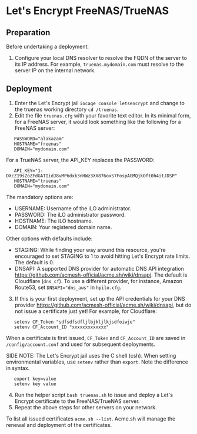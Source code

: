 # Let's Encrypt FreeNAS/TrueNAS
## Preparation
Before undertaking a deployment:
1. Configure your local DNS resolver to resolve the FQDN of the server to its IP address. For example, `truenas.mydomain.com` must resolve to the server IP on the internal network.

## Deployment
1. Enter the Let's Encrypt jail `iocage console letsencrypt` and change to the truenas working directory `cd /truenas`.
2. Edit the file `truenas.cfg` with your favorite text editor. In its minimal form, for a FreeNAS server, it would look something like the following for a FreeNAS server:
```
   PASSWORD="alakazam"
   HOSTNAME="freenas"
   DOMAIN="mydomain.com"
```
   For a TrueNAS server, the API_KEY replaces the PASSWORD:
```
   API_KEY="1-DXcZ19sZoZFdGATIidJ8vMP6dxk3nHWz3XX876oxS7FospAGMQjkOft0h4itJDSP"
   HOSTNAME="truenas"
   DOMAIN="mydomain.com"
```

   The mandatory options are:
   - USERNAME: Username of the iLO administrator.
   - PASSWORD: The iLO administrator password.
   - HOSTNAME: The iLO hostname.
   - DOMAIN:   Your registered domain name.

   Other options with defaults include:
   - STAGING:  While finding your way around this resource, you're encouraged to set STAGING to 1 to avoid hitting Let's Encrypt rate limits. The default is 0.
   - DNSAPI:   A supported DNS provider for automatic DNS API integration https://github.com/acmesh-official/acme.sh/wiki/dnsapi. The default is Cloudflare (`dns_cf`). To use a different provider, for instance, Amazon Route53, set `DNSAPI="dns_aws"` in `hpilo.cfg`.
3. If this is your first deployment, set up the API credentials for your DNS provider https://github.com/acmesh-official/acme.sh/wiki/dnsapi, but do not issue a certificate just yet! For example, for Cloudflare:
```
   setenv CF_Token "sdfsdfsdfljlbjkljlkjsdfoiwje"
   setenv CF_Account_ID "xxxxxxxxxxxxx"
```
   When a certificate is first issued, `CF_Token` and `CF_Account_ID` are saved in `/config/account.conf` and used for subsequent deployments.

   SIDE NOTE: The Let's Encrypt jail uses the C shell (csh). When setting environmental variables, use `setenv` rather than `export`. Note the difference in syntax.
```
   export key=value
   setenv key value
```

4. Run the helper script `bash truenas.sh` to issue and deploy a Let's Encrypt certificate to the FreeNAS/TrueNAS server. 
5. Repeat the above steps for other servers on your network.

To list all issued certificates `acme.sh --list`. Acme.sh will manage the renewal and deployment of the certificates.
